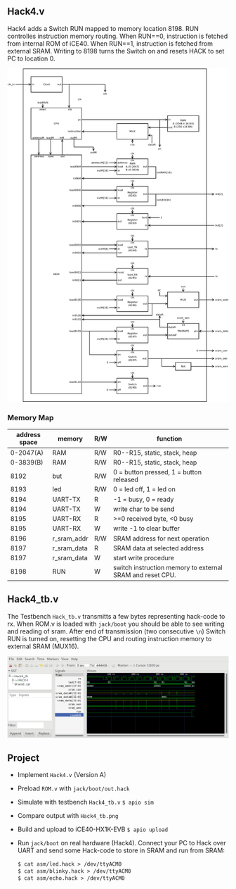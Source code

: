 
## Hack4.v
Hack4 adds a Switch RUN mapped to memory location 8198. RUN controlles instruction memory routing. When RUN==0, instruction is fetched from internal ROM of iCE40. When RUN==1, instruction is fetched from external SRAM. Writing to 8198 turns the Switch on and resets HACK to set PC to location 0.

![](Hack4.png)

### Memory Map

 |address space| memory|R/W|function|
 |-|-|-|-|
 |0-2047(A)  | RAM|R/W|R0--R15, static, stack, heap|
 |0-3839(B)  | RAM|R/W|R0--R15, static, stack, heap|
 | 8192    | but|R/W|0 = button pressed, 1 = button released|
 | 8193    | led|R/W|0 = led off, 1 = led on|
 | 8194    | UART-TX|R|-1 = busy, 0 = ready|
 | 8194    | UART-TX|W|write char to be send|
 | 8195    | UART-RX|R|>=0 received byte, <0 busy|
 | 8195    | UART-RX|W|write -1 to clear buffer|
 |8196|r_sram_addr|R/W|SRAM address for next operation|
 |8197|r_sram_data|R|SRAM data at selected address|
 |8197|r_sram_data|W|start write procedure|
 |8198|RUN|W|switch instruction memory to external SRAM and reset CPU.|


## Hack4_tb.v
The Testbench `Hack_tb.v` transmitts a few bytes representing hack-code to rx. When ROM.v is loaded with `jack/boot` you should be able to see writing and reading of sram. After end of transmission (two consecutive `\n`) Switch RUN is turned on, resetting the CPU and routing instruction memory to external SRAM (MUX16).

![](Hack4_tb.png)

## Project

* Implement `Hack4.v` (Version A)
* Preload `ROM.v` with `jack/boot/out.hack`
* Simulate with testbench `Hack4_tb.v`
`$ apio sim`
* Compare output with `Hack4_tb.png`
* Build and upload to iCE40-HX1K-EVB
 `$ apio upload`
* Run `jack/boot` on real hardware (Hack4). Connect your PC to Hack over UART and send some Hack-code to store in SRAM and run from SRAM:

  ```
  $ cat asm/led.hack > /dev/ttyACM0
  $ cat asm/blinky.hack > /dev/ttyACM0
  $ cat asm/echo.hack > /dev/ttyACM0
  ```
